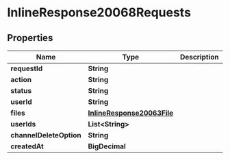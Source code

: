 

# InlineResponse20068Requests


## Properties

Name | Type | Description | Notes
------------ | ------------- | ------------- | -------------
**requestId** | **String** |  |  [optional]
**action** | **String** |  |  [optional]
**status** | **String** |  |  [optional]
**userId** | **String** |  |  [optional]
**files** | [**InlineResponse20063File**](InlineResponse20063File.md) |  |  [optional]
**userIds** | **List&lt;String&gt;** |  |  [optional]
**channelDeleteOption** | **String** |  |  [optional]
**createdAt** | **BigDecimal** |  |  [optional]



